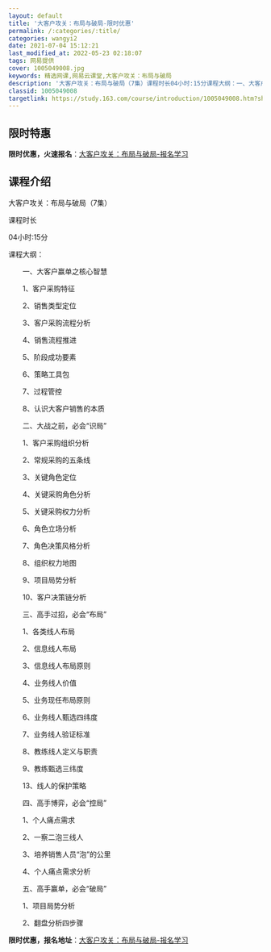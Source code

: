 ```yaml
---
layout: default
title: '大客户攻关：布局与破局-限时优惠'
permalink: /:categories/:title/
categories: wangyi2
date: 2021-07-04 15:12:21
last_modified_at: 2022-05-23 02:18:07
tags: 网易提供
cover: 1005049008.jpg
keywords: 精选网课,网易云课堂,大客户攻关：布局与破局
description: '大客户攻关：布局与破局（7集）课程时长04小时:15分课程大纲：一、大客户赢单之核心智慧1、客户采购特征2、销售类型定位'
classid: 1005049008
targetlink: https://study.163.com/course/introduction/1005049008.htm?share=1&shareId=1025206652&utm_campaign=share&utm_medium=iphoneShare&utm_source=&utm_u=1025206652
---
```


## 限时特惠

**限时优惠，火速报名**：[大客户攻关：布局与破局-报名学习](https://study.163.com/course/introduction/1005049008.htm?share=1&shareId=1025206652&utm_campaign=share&utm_medium=iphoneShare&utm_source=&utm_u=1025206652)

## 课程介绍

大客户攻关：布局与破局（7集）

课程时长

04小时:15分

课程大纲：

　　一、大客户赢单之核心智慧

　　1、客户采购特征

　　2、销售类型定位

　　3、客户采购流程分析

　　4、销售流程推进

　　5、阶段成功要素

　　6、策略工具包

　　7、过程管控

　　8、认识大客户销售的本质

　　二、大战之前，必会“识局”

　　1、客户采购组织分析

　　2、常规采购的五条线

　　3、关键角色定位

　　4、关键采购角色分析

　　5、关键采购权力分析

　　6、角色立场分析

　　7、角色决策风格分析

　　8、组织权力地图

　　9、项目局势分析

　　10、客户决策链分析

　　三、高手过招，必会“布局”

　　1、各类线人布局

　　2、信息线人布局

　　3、信息线人布局原则

　　4、业务线人价值

　　5、业务现任布局原则

　　6、业务线人甄选四纬度

　　7、业务线人验证标准

　　8、教练线人定义与职责

　　9、教练甄选三纬度

　　13、线人的保护策略

　　四、高手博弈，必会“控局”

　　1、个人痛点需求

　　2、一察二泡三线人

　　3、培养销售人员“泡”的公里

　　4、个人痛点需求分析

　　五、高手赢单，必会“破局”

　　1、项目局势分析

　　2、翻盘分析四步骤

**限时优惠，报名地址**：[大客户攻关：布局与破局-报名学习](https://study.163.com/course/introduction/1005049008.htm?share=1&shareId=1025206652&utm_campaign=share&utm_medium=iphoneShare&utm_source=&utm_u=1025206652)

